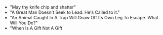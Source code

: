 - "May thy knife chip and shatter"
- "A Great Man Doesn't Seek to Lead. He's Called to it."
- "An Animal Caught In A Trap Will Gnaw Off Its Own Leg To Escape. What Will You Do?"
- "When Is A Gift Not A Gift
